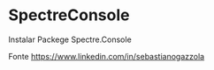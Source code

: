 # SpectreConsole

Instalar Packege Spectre.Console

Fonte https://www.linkedin.com/in/sebastianogazzola
